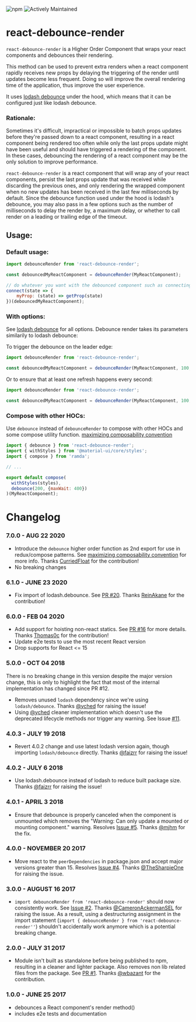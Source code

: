 ![npm](https://img.shields.io/npm/dw/react-debounce-render) 
![Actively Maintained](https://img.shields.io/badge/Maintenance%20Level-Actively%20Maintained-green.svg)

# react-debounce-render

`react-debounce-render` is a Higher Order Component that wraps your react components and debounces their rendering.

This method can be used to prevent extra renders when a react component rapidly receives new props by delaying the triggering of the render until updates become less frequent. Doing so will improve the overall rendering time of the application, thus improve the user experience.

It uses [lodash debounce](https://lodash.com/docs/#debounce) under the hood, which means that it can be configured just like lodash debounce.

### Rationale:

Sometimes it's difficult, impractical or impossible to batch props updates before they're passed down to a react component, resulting in a react component being rendered too often while only the last
props update might have been useful and should have triggered a rendering of the component. In these cases, debouncing the rendering of a react component may be the only solution to improve performance.

`react-debounce-render` is a react component that will wrap any of your react components, persist the last props update that was received while discarding the previous ones,
and only rendering the wrapped component when no new updates has been received in the last few milliseconds by default. Since the debounce function used under the hood
is lodash's debounce, you may also pass in a few options such as the number of milliseconds to delay the render by, a maximum delay, or whether to call render on a leading or trailing edge of the timeout.

## Usage:

### Default usage:

```js
import debounceRender from 'react-debounce-render';

const debouncedMyReactComponent = debounceRender(MyReactComponent);

// do whatever you want with the debounced component such as connecting to a redux store:
connect(state => {
    myProp: (state) => getProp(state)
})(debouncedMyReactComponent);

```

### With options:

See [lodash debounce](https://lodash.com/docs/#debounce) for all options. Debounce render takes its parameters similarily to lodash debounce:

To trigger the debounce on the leader edge:

```js
import debounceRender from 'react-debounce-render';

const debouncedMyReactComponent = debounceRender(MyReactComponent, 100, { leading: false });
```

Or to ensure that at least one refresh happens every second:

```js
import debounceRender from 'react-debounce-render';

const debouncedMyReactComponent = debounceRender(MyReactComponent, 100, { maxWait: 1000 });
```

### Compose with other HOCs:

Use `debounce` instead of `debounceRender` to compose with other HOCs and some compose utility function.
[maximizing composability convention](https://reactjs.org/docs/higher-order-components.html#convention-maximizing-composability)

```js
import { debounce } from 'react-debounce-render';
import { withStyles } from '@material-ui/core/styles';
import { compose } from 'ramda';

// ...

export default compose(
  withStyles(styles),
  debounce(200, {maxWait: 400})
)(MyReactComponent);

```

# Changelog

### 7.0.0 - AUG 22 2020

* Introduce the `debounce` higher order function as 2nd export for use in redux/compose patterns. See [maximizing composability convention](https://reactjs.org/docs/higher-order-components.html#convention-maximizing-composability) for more info. Thanks [CurriedFloat](https://github.com/CurriedFloat) for the contribution!
* No breaking changes

### 6.1.0 - JUNE 23 2020

* Fix import of lodash.debounce. See [PR #20](https://github.com/podefr/react-debounce-render/pull/20). Thanks [ReinAkane](https://github.com/ReinAkane) for the contribution!

### 6.0.0 - FEB 04 2020

* Add support for hoisting non-react statics. See [PR #16](https://github.com/podefr/react-debounce-render/pull/16) for more details. Thanks [Thomas0c](https://github.com/Thomas0c) for the contribution! 
* Update e2e tests to use the most recent React version
* Drop supports for React <= 15

### 5.0.0 - OCT 04 2018

There is no breaking change in this version despite the major version change, this is only to highlight the fact that most of the internal implementation has changed since PR #12.

* Removes unused `lodash` dependency since we're using `lodash/debounce`. Thanks [@yched](https://github.com/yched) for raising the issue!
* Using [@yched](https://github.com/yched) cleaner implementation which doesn't use the deprecated lifecycle methods nor trigger any warning. See Issue [#11](https://github.com/podefr/react-debounce-render/issues/11).

### 4.0.3 - JULY 19 2018

* Revert 4.0.2 change and use latest lodash version again, though importing `lodash/debounce` directly. Thanks [@faizrr](https://github.com/faizrr) for raising the issue!

### 4.0.2 - JULY 6 2018

* Use lodash.debounce instead of lodash to reduce built package size. Thanks [@faizrr](https://github.com/faizrr) for raising the issue!

### 4.0.1 - APRIL 3 2018

* Ensure that debounce is properly canceled when the component is unmounted which removes the "Warning: Can only update a mounted or mounting component." warning.
Resolves [Issue #5](https://github.com/podefr/react-debounce-render/issues/5). Thanks [@mjhm](https://github.com/mjhm) for the fix.

### 4.0.0 - NOVEMBER 20 2017

* Move react to the ```peerDependencies``` in package.json and accept major versions greater than 15. Resolves [Issue #4](https://github.com/podefr/react-debounce-render/issues/4). Thanks [@TheSharpieOne](https://github.com/TheSharpieOne) for raising the issue.

### 3.0.0 - AUGUST 16 2017

* ```import debounceRender from 'react-debounce-render'``` should now consistently work. See [Issue #2](https://github.com/podefr/react-debounce-render/issues/2). Thanks [@CameronAckermanSEL](https://github.com/CameronAckermanSEL) for raising the issue.
As a result, using a destructuring assignment in the import statement (```import { debounceRender } from 'react-debounce-render''```) shouldn't accidentally work anymore which is a potential breaking change.

### 2.0.0 - JULY 31 2017

* Module isn't built as standalone before being published to npm, resulting in a cleaner and lighter package. Also removes non lib related files from the package. See [PR #1](https://github.com/podefr/react-debounce-render/pull/1). Thanks [@wbazant](https://github.com/wbazant) for the contribution.

### 1.0.0 - JUNE 25 2017

* debounces a React component's render method()
* includes e2e tests and documentation

